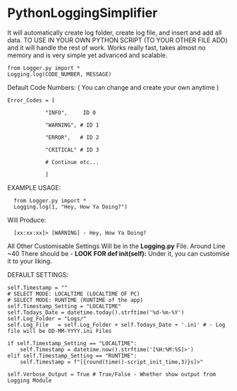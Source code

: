 # PythonLoggingSimplifier
It will automatically create log folder, create log file, and insert and add all data. 
TO USE IN YOUR OWN PYTHON SCRIPT (TO YOUR OTHER FILE ADD)
and it will handle the rest of work. Works really fast,
takes almost no memory and is very simple yet advanced and scalable.

    from Logger.py import *
    Logging.log(CODE_NUMBER, MESSAGE) 

Default Code Numbers:
( You can change and create your own anytime )
                
    Error_Codes = [
                
                "INFO",     ID 0

                "WARNING", # ID 1
                
                "ERROR",   # ID 2
                
                "CRITICAL" # ID 3
                
                # Continue etc...
                
                ]


EXAMPLE USAGE:

      from Logger.py import *
      Logging.log(1, "Hey, How Ya Doing?") 
      

Will Produce:

      [xx:xx:xx]> [WARNING] - Hey, How Ya Doing?
      
All Other Customisable Settings Will be in the **Logging.py** File.
Around Line ~40 There should be - **LOOK FOR def __init__(self):** 
Under it, you can customise it to your liking.



DEFAULT SETTINGS:

    self.Timestamp = ""
    # SELECT MODE: LOCALTIME (LOCALTIME OF PC)
    # SELECT MODE: RUNTIME (RUNTIME of the app)
    self.Timestamp_Setting = "LOCALTIME"
    self.Todays_Date = datetime.today().strftime('%d-%m-%Y')
    self.Log_Folder = "Logs/"
    self.Log_File   = self.Log_Folder + self.Todays_Date + '.ini' # - Log file will be DD-MM-YYYY.ini Files 

    if self.Timestamp_Setting == "LOCALTIME":
        self.Timestamp = datetime.now().strftime('[%H:%M:%S]>')
    elif self.Timestamp_Setting == "RUNTIME":
        self.Timestamp = f"[{round(time()-script_init_time,3)}s]>"

    self.Verbose_Output = True # True/False - Whether show output from Logging Module
